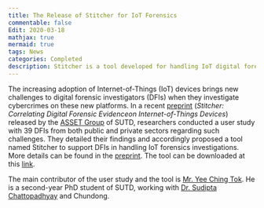 ```yaml
---
title: The Release of Stitcher for IoT Forensics
commentable: false
Edit: 2020-03-18
mathjax: true
mermaid: true
tags: News
categories: Completed
description: Stitcher is a tool developed for handling IoT digital forensics investigation.
---
```


<p>The increasing adoption of Internet-of-Things (IoT) devices brings new challenges to digital forensic investigators (DFIs) when they investigate cybercrimes on these new platforms. In a recent <a href="https://arxiv.org/pdf/2003.07242.pdf" target="_blank">preprint</a> (<i>Stitcher: Correlating Digital Forensic Evidenceon Internet-of-Things Devices</i>) released by the <a href="https://asset-group.github.io/" target="_blank">ASSET Group</a> of SUTD, researchers conducted a user study with 39 DFIs from both public and private sectors regarding such challenges. They detailed their findings and accordingly proposed a tool named Stitcher to support DFIs in handling IoT forensics investigations. More details can be found in the <a href="https://arxiv.org/pdf/2003.07242.pdf" target="_blank">preprint</a>. The tool can be downloaded at this <a href="https://github.com/poppopretn/Stitcher" target="_blank">link</a>.</p>

<p>The main contributor of the user study and the tool is <a href="https://poppopretn.com/" target="_blank">Mr. Yee Ching Tok</a>. He is a second-year PhD student of SUTD, working with <a href="https://istd.sutd.edu.sg/people/faculty/sudipta-chattopadhyay" target="_blank">Dr. Sudipta Chattopadhyay</a> and Chundong.</p>



